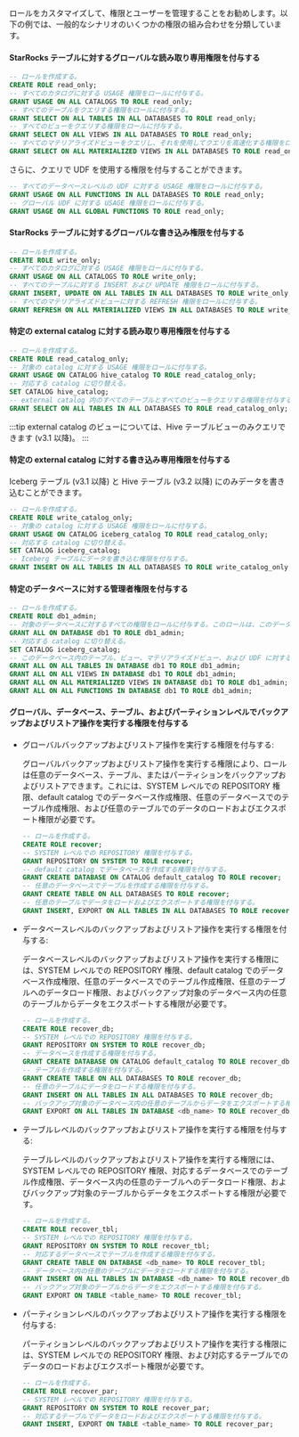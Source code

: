 ロールをカスタマイズして、権限とユーザーを管理することをお勧めします。以下の例では、一般的なシナリオのいくつかの権限の組み合わせを分類しています。

#### StarRocks テーブルに対するグローバルな読み取り専用権限を付与する

   ```SQL
   -- ロールを作成する。
   CREATE ROLE read_only;
   -- すべてのカタログに対する USAGE 権限をロールに付与する。
   GRANT USAGE ON ALL CATALOGS TO ROLE read_only;
   -- すべてのテーブルをクエリする権限をロールに付与する。
   GRANT SELECT ON ALL TABLES IN ALL DATABASES TO ROLE read_only;
   -- すべてのビューをクエリする権限をロールに付与する。
   GRANT SELECT ON ALL VIEWS IN ALL DATABASES TO ROLE read_only;
   -- すべてのマテリアライズドビューをクエリし、それを使用してクエリを高速化する権限をロールに付与する。
   GRANT SELECT ON ALL MATERIALIZED VIEWS IN ALL DATABASES TO ROLE read_only;
   ```

   さらに、クエリで UDF を使用する権限を付与することができます。

   ```SQL
   -- すべてのデータベースレベルの UDF に対する USAGE 権限をロールに付与する。
   GRANT USAGE ON ALL FUNCTIONS IN ALL DATABASES TO ROLE read_only;
   -- グローバル UDF に対する USAGE 権限をロールに付与する。
   GRANT USAGE ON ALL GLOBAL FUNCTIONS TO ROLE read_only;
   ```

#### StarRocks テーブルに対するグローバルな書き込み権限を付与する

   ```SQL
   -- ロールを作成する。
   CREATE ROLE write_only;
   -- すべてのカタログに対する USAGE 権限をロールに付与する。
   GRANT USAGE ON ALL CATALOGS TO ROLE write_only;
   -- すべてのテーブルに対する INSERT および UPDATE 権限をロールに付与する。
   GRANT INSERT, UPDATE ON ALL TABLES IN ALL DATABASES TO ROLE write_only;
   -- すべてのマテリアライズドビューに対する REFRESH 権限をロールに付与する。
   GRANT REFRESH ON ALL MATERIALIZED VIEWS IN ALL DATABASES TO ROLE write_only;
   ```

#### 特定の external catalog に対する読み取り専用権限を付与する

   ```SQL
   -- ロールを作成する。
   CREATE ROLE read_catalog_only;
   -- 対象の catalog に対する USAGE 権限をロールに付与する。
   GRANT USAGE ON CATALOG hive_catalog TO ROLE read_catalog_only;
   -- 対応する catalog に切り替える。
   SET CATALOG hive_catalog;
   -- external catalog 内のすべてのテーブルとすべてのビューをクエリする権限を付与する。
   GRANT SELECT ON ALL TABLES IN ALL DATABASES TO ROLE read_catalog_only;
   ```

   :::tip
   external catalog のビューについては、Hive テーブルビューのみクエリできます (v3.1 以降)。
   :::

#### 特定の external catalog に対する書き込み専用権限を付与する

Iceberg テーブル (v3.1 以降) と Hive テーブル (v3.2 以降) にのみデータを書き込むことができます。

   ```SQL
   -- ロールを作成する。
   CREATE ROLE write_catalog_only;
   -- 対象の catalog に対する USAGE 権限をロールに付与する。
   GRANT USAGE ON CATALOG iceberg_catalog TO ROLE read_catalog_only;
   -- 対応する catalog に切り替える。
   SET CATALOG iceberg_catalog;
   -- Iceberg テーブルにデータを書き込む権限を付与する。
   GRANT INSERT ON ALL TABLES IN ALL DATABASES TO ROLE write_catalog_only;
   ```

#### 特定のデータベースに対する管理者権限を付与する

   ```SQL
   -- ロールを作成する。
   CREATE ROLE db1_admin;
   -- 対象のデータベースに対するすべての権限をロールに付与する。このロールは、このデータベース内でテーブル、ビュー、マテリアライズドビュー、UDF を作成できます。また、このデータベースを削除または変更することもできます。
   GRANT ALL ON DATABASE db1 TO ROLE db1_admin;
   -- 対応する catalog に切り替える。
   SET CATALOG iceberg_catalog;
   -- このデータベース内のテーブル、ビュー、マテリアライズドビュー、および UDF に対するすべての権限をロールに付与する。
   GRANT ALL ON ALL TABLES IN DATABASE db1 TO ROLE db1_admin;
   GRANT ALL ON ALL VIEWS IN DATABASE db1 TO ROLE db1_admin;
   GRANT ALL ON ALL MATERIALIZED VIEWS IN DATABASE db1 TO ROLE db1_admin;
   GRANT ALL ON ALL FUNCTIONS IN DATABASE db1 TO ROLE db1_admin;
   ```

#### グローバル、データベース、テーブル、およびパーティションレベルでバックアップおよびリストア操作を実行する権限を付与する

- グローバルバックアップおよびリストア操作を実行する権限を付与する:

     グローバルバックアップおよびリストア操作を実行する権限により、ロールは任意のデータベース、テーブル、またはパーティションをバックアップおよびリストアできます。これには、SYSTEM レベルでの REPOSITORY 権限、default catalog でのデータベース作成権限、任意のデータベースでのテーブル作成権限、および任意のテーブルでのデータのロードおよびエクスポート権限が必要です。

     ```SQL
     -- ロールを作成する。
     CREATE ROLE recover;
     -- SYSTEM レベルでの REPOSITORY 権限を付与する。
     GRANT REPOSITORY ON SYSTEM TO ROLE recover;
     -- default catalog でデータベースを作成する権限を付与する。
     GRANT CREATE DATABASE ON CATALOG default_catalog TO ROLE recover;
     -- 任意のデータベースでテーブルを作成する権限を付与する。
     GRANT CREATE TABLE ON ALL DATABASES TO ROLE recover;
     -- 任意のテーブルでデータをロードおよびエクスポートする権限を付与する。
     GRANT INSERT, EXPORT ON ALL TABLES IN ALL DATABASES TO ROLE recover;
     ```

- データベースレベルのバックアップおよびリストア操作を実行する権限を付与する:

     データベースレベルのバックアップおよびリストア操作を実行する権限には、SYSTEM レベルでの REPOSITORY 権限、default catalog でのデータベース作成権限、任意のデータベースでのテーブル作成権限、任意のテーブルへのデータロード権限、およびバックアップ対象のデータベース内の任意のテーブルからデータをエクスポートする権限が必要です。

     ```SQL
     -- ロールを作成する。
     CREATE ROLE recover_db;
     -- SYSTEM レベルでの REPOSITORY 権限を付与する。
     GRANT REPOSITORY ON SYSTEM TO ROLE recover_db;
     -- データベースを作成する権限を付与する。
     GRANT CREATE DATABASE ON CATALOG default_catalog TO ROLE recover_db;
     -- テーブルを作成する権限を付与する。
     GRANT CREATE TABLE ON ALL DATABASES TO ROLE recover_db;
     -- 任意のテーブルにデータをロードする権限を付与する。
     GRANT INSERT ON ALL TABLES IN ALL DATABASES TO ROLE recover_db;
     -- バックアップ対象のデータベース内の任意のテーブルからデータをエクスポートする権限を付与する。
     GRANT EXPORT ON ALL TABLES IN DATABASE <db_name> TO ROLE recover_db;
     ```

- テーブルレベルのバックアップおよびリストア操作を実行する権限を付与する:

     テーブルレベルのバックアップおよびリストア操作を実行する権限には、SYSTEM レベルでの REPOSITORY 権限、対応するデータベースでのテーブル作成権限、データベース内の任意のテーブルへのデータロード権限、およびバックアップ対象のテーブルからデータをエクスポートする権限が必要です。

     ```SQL
     -- ロールを作成する。
     CREATE ROLE recover_tbl;
     -- SYSTEM レベルでの REPOSITORY 権限を付与する。
     GRANT REPOSITORY ON SYSTEM TO ROLE recover_tbl;
     -- 対応するデータベースでテーブルを作成する権限を付与する。
     GRANT CREATE TABLE ON DATABASE <db_name> TO ROLE recover_tbl;
     -- データベース内の任意のテーブルにデータをロードする権限を付与する。
     GRANT INSERT ON ALL TABLES IN DATABASE <db_name> TO ROLE recover_db;
     -- バックアップ対象のテーブルからデータをエクスポートする権限を付与する。
     GRANT EXPORT ON TABLE <table_name> TO ROLE recover_tbl;     
     ```

- パーティションレベルのバックアップおよびリストア操作を実行する権限を付与する:

     パーティションレベルのバックアップおよびリストア操作を実行する権限には、SYSTEM レベルでの REPOSITORY 権限、および対応するテーブルでのデータのロードおよびエクスポート権限が必要です。

     ```SQL
     -- ロールを作成する。
     CREATE ROLE recover_par;
     -- SYSTEM レベルでの REPOSITORY 権限を付与する。
     GRANT REPOSITORY ON SYSTEM TO ROLE recover_par;
     -- 対応するテーブルでデータをロードおよびエクスポートする権限を付与する。
     GRANT INSERT, EXPORT ON TABLE <table_name> TO ROLE recover_par;
     ```